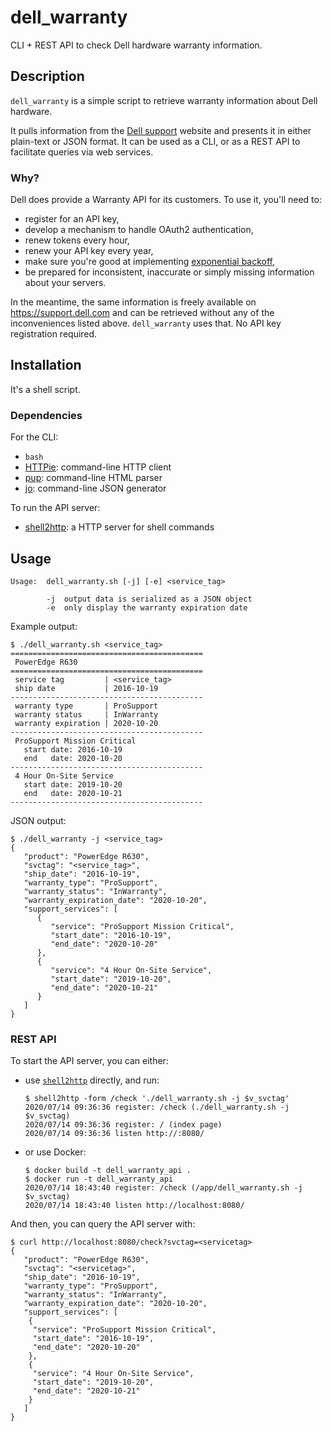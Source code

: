 # dell_warranty
CLI + REST API to check Dell hardware warranty information.

## Description

`dell_warranty` is a simple script to retrieve warranty information about Dell
hardware.

It pulls information from the [Dell support](support.dell.com) website and
presents it in either plain-text or JSON format. It can be used as a CLI, or
as a REST API to facilitate queries via web services.

### Why?

Dell does provide a Warranty API for its customers. To use it, you'll need to:
* register for an API key,
* develop a mechanism to handle OAuth2 authentication,
* renew tokens every hour,
* renew your API key every year,
* make sure you're good at implementing [exponential
  backoff](https://en.wikipedia.org/wiki/Exponential_backoff),
* be prepared for inconsistent, inaccurate or simply missing information about
  your servers.

In the meantime, the same information is freely available on
https://support.dell.com and can be retrieved without any of the inconveniences
listed above. `dell_warranty` uses that. No API key registration required.


## Installation

It's a shell script.


### Dependencies

For the CLI:
* `bash`
* [HTTPie](https://httpie.org): command-line HTTP client
* [pup](https://github.com/ericchiang/pup): command-line HTML parser
* [jo](https://github.com/jpmens/jo): command-line JSON generator

To run the API server:
* [shell2http](https://github.com/msoap/shell2http): a HTTP server for shell
  commands


## Usage

```
Usage:  dell_warranty.sh [-j] [-e] <service_tag>

        -j  output data is serialized as a JSON object
        -e  only display the warranty expiration date
```

Example output:

```
$ ./dell_warranty.sh <service_tag>
===========================================
 PowerEdge R630
===========================================
 service tag         | <service_tag>
 ship date           | 2016-10-19
-------------------------------------------
 warranty type       | ProSupport
 warranty status     | InWarranty
 warranty expiration | 2020-10-20
-------------------------------------------
 ProSupport Mission Critical
   start date: 2016-10-19
   end   date: 2020-10-20
-------------------------------------------
 4 Hour On-Site Service
   start date: 2019-10-20
   end   date: 2020-10-21
-------------------------------------------
```

JSON output:
```
$ ./dell_warranty -j <service_tag>
{
   "product": "PowerEdge R630",
   "svctag": "<service_tag>",
   "ship_date": "2016-10-19",
   "warranty_type": "ProSupport",
   "warranty_status": "InWarranty",
   "warranty_expiration_date": "2020-10-20",
   "support_services": [
      {
         "service": "ProSupport Mission Critical",
         "start_date": "2016-10-19",
         "end_date": "2020-10-20"
      },
      {
         "service": "4 Hour On-Site Service",
         "start_date": "2019-10-20",
         "end_date": "2020-10-21"
      }
   ]
}
```


### REST API

To start the API server, you can either:
* use [`shell2http`](https://github.com/msoap/shell2http) directly, and run:
  ```
  $ shell2http -form /check './dell_warranty.sh -j $v_svctag'
  2020/07/14 09:36:36 register: /check (./dell_warranty.sh -j $v_svctag)
  2020/07/14 09:36:36 register: / (index page)
  2020/07/14 09:36:36 listen http://:8080/
  ```
* or use Docker:
  ```
  $ docker build -t dell_warranty_api .
  $ docker run -t dell_warranty_api
  2020/07/14 18:43:40 register: /check (/app/dell_warranty.sh -j $v_svctag)
  2020/07/14 18:43:40 listen http://localhost:8080/
  ```

And then, you can query the API server with:
  ```
  $ curl http://localhost:8080/check?svctag=<servicetag>
  {
     "product": "PowerEdge R630",
     "svctag": "<servicetag>",
     "ship_date": "2016-10-19",
     "warranty_type": "ProSupport",
     "warranty_status": "InWarranty",
     "warranty_expiration_date": "2020-10-20",
     "support_services": [
      {
       "service": "ProSupport Mission Critical",
       "start_date": "2016-10-19",
       "end_date": "2020-10-20"
      },
      {
       "service": "4 Hour On-Site Service",
       "start_date": "2019-10-20",
       "end_date": "2020-10-21"
      }
     ]
  }
```

